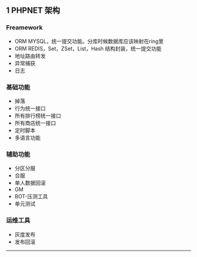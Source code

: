 ## 1 PHPNET 架构

### Freamework
* ORM MYSQL，统一提交功能。分库时候数据库应该映射在ring里
* ORM REDIS，Set，ZSet，List，Hash 结构封装，统一提交功能
* 地址路由转发
* 异常捕获
* 日志

### 基础功能
* 掉落
* 行为统一接口
* 所有排行榜统一接口
* 所有商店统一接口
* 定时脚本
* 多语言功能

### 辅助功能
* 分区分服
* 合服
* 单人数据回滚
* GM
* BOT-压测工具
* 单元测试

### 运维工具
* 灰度发布
* 发布回滚


---

